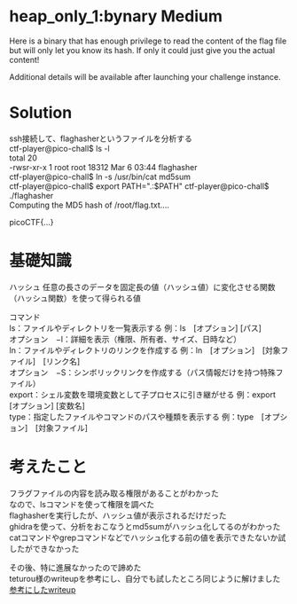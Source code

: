 # heap_only_1:bynary Medium  
Here is a binary that has enough privilege to read the content of the flag file but will only let you know its hash. If only it could just give you the actual content!  

Additional details will be available after launching your challenge instance.  

# Solution  
ssh接続して、flaghasherというファイルを分析する  
ctf-player@pico-chall$ ls -l  
total 20  
-rwsr-xr-x 1 root root 18312 Mar  6 03:44 flaghasher  
ctf-player@pico-chall$ ln -s /usr/bin/cat md5sum  
ctf-player@pico-chall$ export PATH=".:$PATH"  
ctf-player@pico-chall$ ./flaghasher  
Computing the MD5 hash of /root/flag.txt....   

picoCTF{...}  


# 基礎知識  
ハッシュ
任意の長さのデータを固定長の値（ハッシュ値）に変化させる関数（ハッシュ関数）を使って得られる値  

コマンド  
ls：ファイルやディレクトリを一覧表示する
例：ls　[オプション] [パス]  
オプション　−l：詳細を表示（権限、所有者、サイズ、日時など）  
ln：ファイルやディレクトリのリンクを作成する
例：ln　[オプション]　[対象ファイル]　[リンク名]  
オプション　−S：シンボリックリンクを作成する（パス情報だけを持つ特殊ファイル）  
export：シェル変数を環境変数として子プロセスに引き継がせる
例：export　[オプション] [変数名]  
type：指定したファイルやコマンドのパスや種類を表示する
例：type　[オプション]　[対象ファイル]

# 考えたこと    
フラグファイルの内容を読み取る権限があることがわかった  
なので、lsコマンドを使って権限を調べた  
flaghasherを実行したが、ハッシュ値が表示されるだけだった  
ghidraを使って、分析をおこなうとmd5sumがハッシュ化してるのがわかった     
catコマンドやgrepコマンドなどでハッシュ化する前の値を表示できたないか試したができなかった  

その後、特に進展なかったので諦めた  
teturou様のwriteupを参考にし、自分でも試したところ同じように解けました  
[参考にしたwriteup](https://zenn.dev/tetsurou/articles/6fe4d41a3f6f48#hash-only-1---100pt)  